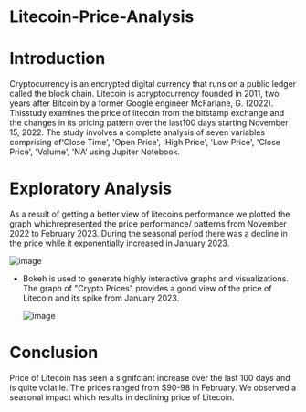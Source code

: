 # Litecoin-Price-Analysis

# Introduction 
Cryptocurrency is an encrypted digital currency that runs on a public ledger called the block chain. Litecoin is acryptocurrency founded in 2011, two years after Bitcoin by a former Google engineer McFarlane, G. (2022). Thisstudy examines the price of litecoin from the
bitstamp exchange and the changes in its pricing pattern over the last100 days starting November 15, 2022. The study involves a complete analysis of seven variables comprising of‘Close Time', 'Open Price', 'High Price', 'Low Price', 'Close Price', 'Volume', 'NA’ using Jupiter Notebook.

# Exploratory Analysis 

As a result of getting a better view of litecoins performance we plotted the graph whichrepresented the price performance/ patterns from November 2022 to February 2023. During the seasonal period there was a decline in the price while it exponentially increased in January 2023.

![image](https://github.com/Melaniam123/Litecoin-Price-Analysis/assets/97692152/00e2809a-8225-4669-8577-cd752bf5ca3d)

* Bokeh is used to generate highly interactive graphs and visualizations. The graph of "Crypto Prices" provides a good view of the price of Litecoin and its spike from January 2023.

  ![image](https://github.com/Melaniam123/Litecoin-Price-Analysis/assets/97692152/2b052a42-45a4-480a-a18f-cc4647ef2514)

# Conclusion 

Price of Litecoin has seen a signifciant increase over the last 100 days and is quite volatile. The prices ranged from $90-98 in February. We observed a seasonal impact which results in declining price of Litecoin.

